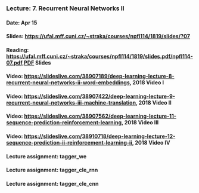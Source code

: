 ### Lecture: 7. Recurrent Neural Networks II
#### Date: Apr 15
#### Slides: https://ufal.mff.cuni.cz/~straka/courses/npfl114/1819/slides/?07
#### Reading: https://ufal.mff.cuni.cz/~straka/courses/npfl114/1819/slides.pdf/npfl114-07.pdf,PDF Slides
#### Video: https://slideslive.com/38907189/deep-learning-lecture-8-recurrent-neural-networks-ii-word-embeddings, 2018 Video I
#### Video: https://slideslive.com/38907422/deep-learning-lecture-9-recurrent-neural-networks-iii-machine-translation, 2018 Video II
#### Video: https://slideslive.com/38907562/deep-learning-lecture-11-sequence-prediction-reinforcement-learning, 2018 Video III
#### Video: https://slideslive.com/38910718/deep-learning-lecture-12-sequence-prediction-ii-reinforcement-learning-ii, 2018 Video IV
#### Lecture assignment: tagger_we
#### Lecture assignment: tagger_cle_rnn
#### Lecture assignment: tagger_cle_cnn
